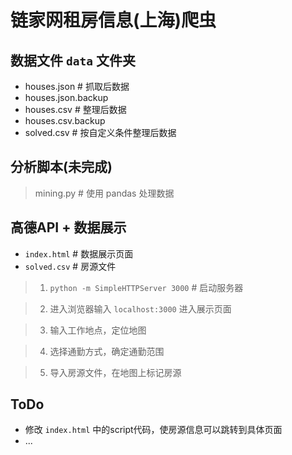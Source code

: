 # 链家网租房信息(上海)爬虫

## 数据文件 `data` 文件夹
- houses.json   # 抓取后数据
- houses.json.backup
- houses.csv   # 整理后数据
- houses.csv.backup
- solved.csv   # 按自定义条件整理后数据

## 分析脚本(未完成)
> mining.py   # 使用 pandas 处理数据

## 高德API + 数据展示
- `index.html`   # 数据展示页面
- `solved.csv`   # 房源文件

> 1. `python -m SimpleHTTPServer 3000`   # 启动服务器

> 2. 进入浏览器输入 `localhost:3000` 进入展示页面

> 3. 输入工作地点，定位地图

> 4. 选择通勤方式，确定通勤范围

> 5. 导入房源文件，在地图上标记房源

## ToDo
- 修改 `index.html` 中的script代码，使房源信息可以跳转到具体页面
- ...
